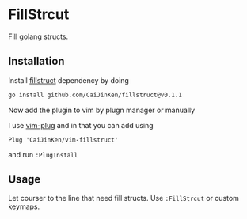 # FillStrcut

Fill golang structs.

## Installation

Install [fillstruct](https://github.com/CaiJinKen/fillstruct) dependency by doing

```bash
go install github.com/CaiJinKen/fillstruct@v0.1.1
```

Now add the plugin to vim by plugn manager or manually

I use [vim-plug](https://github.com/junegunn/vim-plug) and in that you can add using

```vim
Plug 'CaiJinKen/vim-fillstruct'
```

and run `:PlugInstall`

## Usage

Let courser to the line that need fill structs. Use `:FillStrcut` or custom keymaps.
